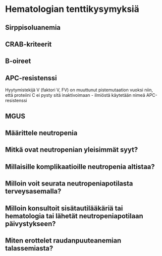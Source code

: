 # Hematologian tenttikysymyksiä

## Sirppisoluanemia

## CRAB-kriteerit

## B-oireet

## APC-resistenssi
Hyytymistekijä V (faktori V, FV) on muuttunut pistemutaation vuoksi niin, että proteiini C ei pysty sitä inaktivoimaan - ilmiöstä käytetään nimeä APC-resistenssi

## MGUS

## Määrittele neutropenia

## Mitkä ovat neutropenian yleisimmät syyt?

## Millaisille komplikaatioille neutropenia altistaa?

## Milloin voit seurata neutropeniapotilasta terveysasemalla?

## Milloin konsultoit sisätautilääkäriä tai hematologia tai lähetät neutropeniapotilaan päivystykseen?

## Miten erottelet raudanpuuteanemian talassemiasta?

## 
